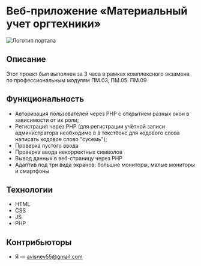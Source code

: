 # Веб-приложение «Материальный учет оргтехники»

![Логотип портала](https://profit-techno.ru/data/big/diagnostika_1.jpg)
## Описание

Этот проект был выполнен за 3 часа в рамках комплексного экзамена по профессиональным модулям ПМ.03, ПМ.05. ПМ.09

## Функциональность

- Авторизация пользователей через PHP с открытием разных окон в зависимости от их роли;
- Регистрация через PHP (для регистрации учётной записи администратора необходимо в в текстбокс для кодового слова написать кодовое слово "сусемь");
- Проверка пустого ввода
- Проверка ввода некорректных символов
- Вывод данных в веб-страницу через PHP
- Адаптив под три вида экранов: большие мониторы, малые мониторы и смартфоны

## Технологии

- HTML
- CSS
- JS
- PHP

## Контрибьюторы

- Я — avisnev55@gmail.com
